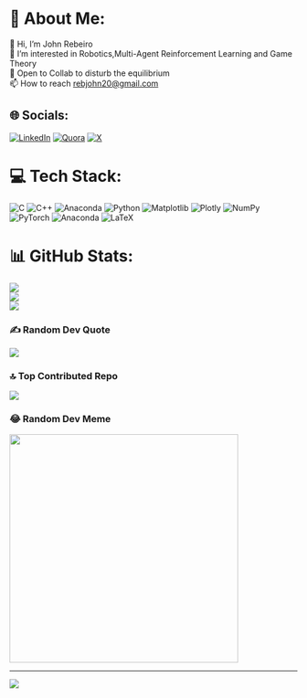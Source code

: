 # 💫 About Me:
👋 Hi, I’m John Rebeiro<br>👀 I’m interested in Robotics,Multi-Agent Reinforcement Learning and Game Theory<br>💞️ Open to Collab to disturb the equilibrium<br>📫 How to reach rebjohn20@gmail.com


## 🌐 Socials:
[![LinkedIn](https://img.shields.io/badge/LinkedIn-%230077B5.svg?logo=linkedin&logoColor=white)](https://linkedin.com/in/john-rebeiro) [![Quora](https://img.shields.io/badge/Quora-%23B92B27.svg?logo=Quora&logoColor=white)](https://quora.com/profile/John-Rebeiro) [![X](https://img.shields.io/badge/X-black.svg?logo=X&logoColor=white)](https://x.com/rebeiro_john) 

# 💻 Tech Stack:
![C](https://img.shields.io/badge/c-%2300599C.svg?style=flat&logo=c&logoColor=white) ![C++](https://img.shields.io/badge/c++-%2300599C.svg?style=flat&logo=c%2B%2B&logoColor=white) ![Anaconda](https://img.shields.io/badge/Anaconda-%2344A833.svg?style=flat&logo=anaconda&logoColor=white) ![Python](https://img.shields.io/badge/python-3670A0?style=flat&logo=python&logoColor=ffdd54) ![Matplotlib](https://img.shields.io/badge/Matplotlib-%23ffffff.svg?style=flat&logo=Matplotlib&logoColor=black) ![Plotly](https://img.shields.io/badge/Plotly-%233F4F75.svg?style=flat&logo=plotly&logoColor=white) ![NumPy](https://img.shields.io/badge/numpy-%23013243.svg?style=flat&logo=numpy&logoColor=white) ![PyTorch](https://img.shields.io/badge/PyTorch-%23EE4C2C.svg?style=flat&logo=PyTorch&logoColor=white) ![Anaconda](https://img.shields.io/badge/Anaconda-%2344A833.svg?style=flat&logo=anaconda&logoColor=white) ![LaTeX](https://img.shields.io/badge/latex-%23008080.svg?style=flat&logo=latex&logoColor=white)
# 📊 GitHub Stats:
![](https://github-readme-stats.vercel.app/api?username=johnreb20&theme=highcontrast&hide_border=true&include_all_commits=true&count_private=true)<br/>
![](https://github-readme-streak-stats.herokuapp.com/?user=johnreb20&theme=highcontrast&hide_border=true)<br/>
![](https://github-readme-stats.vercel.app/api/top-langs/?username=johnreb20&theme=highcontrast&hide_border=true&include_all_commits=true&count_private=true&layout=compact)

### ✍️ Random Dev Quote
![](https://quotes-github-readme.vercel.app/api?type=horizontal&theme=dark)

### 🔝 Top Contributed Repo
![](https://github-contributor-stats.vercel.app/api?username=johnreb20&limit=5&theme=dark&combine_all_yearly_contributions=true)

### 😂 Random Dev Meme
<img src='https://randommeme-five.vercel.app/' style="height: 400px;"/>

---
[![](https://visitcount.itsvg.in/api?id=johnreb20&icon=6&color=0)](https://visitcount.itsvg.in)

<!-- Proudly created with GPRM ( https://gprm.itsvg.in ) -->
